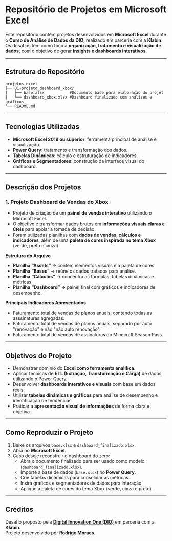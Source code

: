 # Repositório de Projetos em Microsoft Excel

Este repositório contém projetos desenvolvidos em **Microsoft Excel** durante o **Curso de Análise de Dados da DIO**, realizado em parceria com a **Klabin**.  
Os desafios têm como foco a **organização, tratamento e visualização de dados**, com o objetivo de gerar **insights e dashboards interativos**.

---

## Estrutura do Repositório
```text
projetos_excel
├── 01-projeto_dashboard_xbox/
|   ├── base.xlsx           #Documento base para elaboração do projet
|   └── dashboard_xbox.xlsx #Dashboard finalizado com análises e gráficos
└── README.md

```

---

## Tecnologias Utilizadas

- **Microsoft Excel 2019 ou superior**: ferramenta principal de análise e visualização.  
- **Power Query**: tratamento e transformação dos dados.  
- **Tabelas Dinâmicas**: cálculo e estruturação de indicadores.  
- **Gráficos e Segmentadores**: construção da interface visual do dashboard.  

---

## Descrição dos Projetos

### 1. Projeto Dashboard de Vendas do Xbox
- Projeto de criação de um **painel de vendas interativo** utilizando o Microsoft Excel.  
- O objetivo é transformar dados brutos em **informações visuais claras e úteis** para apoiar a tomada de decisão.  
- Foram utilizadas planilhas com **dados de vendas, cálculos e indicadores**, além de uma **paleta de cores inspirada no tema Xbox** (verde, preto e cinza).

**Estrutura do Arquivo**
- **Planilha “Assets”** → contém elementos visuais e a paleta de cores.  
- **Planilha “Bases”** → reúne os dados tratados para análise.  
- **Planilha “Cálculos”** → concentra as fórmulas, tabelas dinâmicas e métricas.  
- **Planilha “Dashboard”** → painel final com gráficos e indicadores de desempenho.

**Principais Indicadores Apresentados**
- Faturamento total de vendas de planos anuais, contendo todas as asssinaturas agregadas.
- Faturamento total de vendas de planos anuais, separado por auto "renovação" e não "não auto renovação".
- Faturamento total de vendas de assinaturas do Minecraft Season Pass.

---

## Objetivos do Projeto

- Demonstrar domínio do **Excel como ferramenta analítica**.  
- Aplicar técnicas de **ETL (Extração, Transformação e Carga)** de dados utilizando o Power Query.  
- Desenvolver **dashboards interativos e visuais** com base em dados reais.  
- Utilizar **tabelas dinâmicas e gráficos** para análise de desempenho e identificação de tendências.  
- Praticar a **apresentação visual de informações** de forma clara e objetiva.

---

## Como Reproduzir o Projeto

1. Baixe os arquivos `base.xlsx` e `dashboard_finalizado.xlsx`.  
2. Abra no **Microsoft Excel**.  
3. Caso deseje reconstruir o dashboard do zero:
   - Abra o documento finalizado para ser usado como modelo (`dashboard_finalizado.xlsx`).
   - Importe a base de dados (`base.xlsx`) no **Power Query**.  
   - Crie tabelas dinâmicas para consolidar as métricas.  
   - Insira gráficos e segmentadores de dados para interação.  
   - Aplique a paleta de cores do tema Xbox (verde, cinza e preto).  

---

## Créditos

Desafio proposto pela **[Digital Innovation One (DIO)](https://www.dio.me/)** em parceria com a **Klabin**.  
Projeto desenvolvido por **Rodrigo Moraes**.
